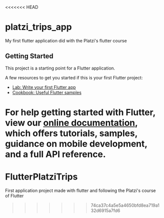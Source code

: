 <<<<<<< HEAD
# platzi_trips_app

My first flutter application did with the Platzi&#x27;s flutter course

## Getting Started

This project is a starting point for a Flutter application.

A few resources to get you started if this is your first Flutter project:

- [Lab: Write your first Flutter app](https://flutter.dev/docs/get-started/codelab)
- [Cookbook: Useful Flutter samples](https://flutter.dev/docs/cookbook)

For help getting started with Flutter, view our
[online documentation](https://flutter.dev/docs), which offers tutorials,
samples, guidance on mobile development, and a full API reference.
=======
# FlutterPlatziTrips
First application project made with flutter and following the Platzi's course of Flutter
>>>>>>> 74ca37c4a5e5a4650bfd8ea719a132d6915a7fd6
